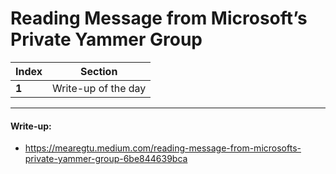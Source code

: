 # Reading Message from Microsoft’s Private Yammer Group

Index | Section
--- | ---
**1** | Write-up of the day

___


#### Write-up: 

* https://mearegtu.medium.com/reading-message-from-microsofts-private-yammer-group-6be844639bca
